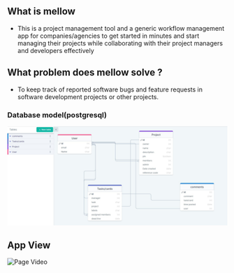 ## What is mellow
- This is a project management tool and a generic workflow management app for companies/agencies to get started in minutes and start managing their projects while collaborating with their project managers 
and developers effectively

## What problem does mellow solve ?
- To keep track of reported software bugs and feature requests in software development projects or other projects. 

###                                                 Database model(postgresql)
![alt text](https://github.com/fredcodee/mello/blob/main/Database%20Design.jpg)

##                                                    App View
![Page Video](https://github.com/fredcodee/mello/blob/main/mellow.gif)
